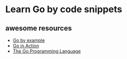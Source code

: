 # Learn Go by code snippets

## awesome resources
* [Go by example](https://gobyexample.com/)
* [Go in Action](http://www.salttiger.com/go-in-action/)
* [The Go Programming Language](http://www.salttiger.com/the-go-programming-language/)
